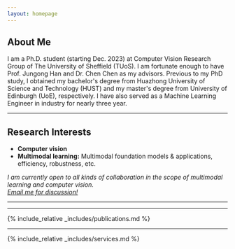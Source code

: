 ```yaml
---
layout: homepage
---
```


## About Me

I am a Ph.D. student (starting Dec. 2023) at Computer Vision Research Group of The University of Sheffield (TUoS). I am fortunate enough to have Prof. Jungong Han and Dr. Chen Chen as my advisors. Previous to my PhD study, I obtained my bachelor's degree from Huazhong University of Science and Technology (HUST) and my master's degree from University of Edinburgh (UoE), respectively. I have also served as a Machine Learning Engineer in industry for nearly three year.


---

## Research Interests

- **Computer vision**
- **Multimodal learning:** Multimodal foundation models & applications, efficiency, robustness, etc.

*I am currently open to all kinds of collaboration in the scope of multimodal learning and computer vision. <br>
[Email me for discussion!](mailto:sli256@sheffield.ac.uk)* 

---

[//]: # (## Ongoing Research)

[//]: # ()
[//]: # (### 1. Learning with Missing Modalities *&#40;in submission&#41;*  )

[//]: # ([Project page]&#40;https://lezj.github.io/SimMLM_project_page/&#41;)

[//]: # ()
[//]: # (### 2. MLLM compression)

[//]: # ()
[//]: # (---)

[//]: # (## News)

[//]: # (- **[May 2024 - Now]** Research Intern &#40;part-time&#41; at Huawei Cambridge Research Centre.)

[//]: # (- **[Dec. 2023]** My PhD study officially started!)

---

{% include_relative _includes/publications.md %}

---

{% include_relative _includes/services.md %}
